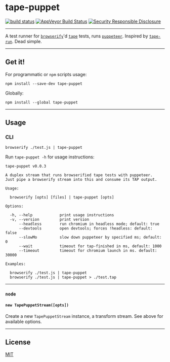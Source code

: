 # tape-puppet

[![build status](http://img.shields.io/travis/chiefbiiko/tape-puppet.svg?style=flat)](http://travis-ci.org/chiefbiiko/tape-puppet) [![AppVeyor Build Status](https://ci.appveyor.com/api/projects/status/github/chiefbiiko/tape-puppet?branch=master&svg=true)](https://ci.appveyor.com/project/chiefbiiko/tape-puppet) [![Security Responsible Disclosure](https://img.shields.io/badge/Security-Responsible%20Disclosure-yellow.svg)](./security.md)

***

A test runner for [`browserify`](https://github.com/browserify/browserify)'d [`tape`](https://github.com/substack/tape) tests, runs [`puppeteer`](https://github.com/GoogleChrome/puppeteer). Inspired by [`tape-run`](https://github.com/juliangruber/tape-run). Dead simple.

***

## Get it!

For programmatic or `npm` scripts usage:

```
npm install --save-dev tape-puppet
```

Globally:

```
npm install --global tape-puppet
```

***

## Usage

### CLI

```
browserify ./test.js | tape-puppet
```

Run `tape-puppet -h` for usage instructions:

```
tape-puppet v0.0.3

A duplex stream that runs browserified tape tests with puppeteer.
Just pipe a browserify stream into this and consume its TAP output.

Usage:

  browserify [opts] [files] | tape-puppet [opts]

Options:

  -h, --help            print usage instructions
  -v, --version         print version
      --headless        run chromium in headless mode; default: true
      --devtools        open devtools; forces !headless: default: false
      --slowMo          slow down puppeteer by specified ms; default: 0
      --wait            timeout for tap-finished in ms, default: 1000
      --timeout         timeout for chromium launch in ms. default: 30000

Examples:

  browserify ./test.js | tape-puppet
  browserify ./test.js | tape-puppet > ./test.tap
```

***

### `node`

#### `new TapePuppetStream([opts])`

Create a new `TapePuppetStream` instance, a transform stream. See above for available options.

***

## License

[MIT](./license.md)
